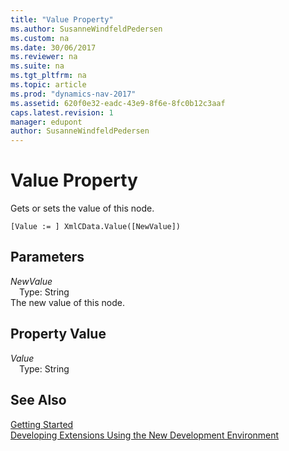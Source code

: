 ```yaml
---
title: "Value Property"
ms.author: SusanneWindfeldPedersen
ms.custom: na
ms.date: 30/06/2017
ms.reviewer: na
ms.suite: na
ms.tgt_pltfrm: na
ms.topic: article
ms.prod: "dynamics-nav-2017"
ms.assetid: 620f0e32-eadc-43e9-8f6e-8fc0b12c3aaf
caps.latest.revision: 1
manager: edupont
author: SusanneWindfeldPedersen
---
```


# Value Property
Gets or sets the value of this node.  
```  
[Value := ] XmlCData.Value([NewValue])  
```  
## Parameters
*NewValue*    
&emsp;Type: String  
The new value of this node.  
  
## Property Value
*Value*  
&emsp;Type: String  
  
## See Also
[Getting Started](../devenv-get-started.md)  
[Developing Extensions Using the New Development Environment](../devenv-dev-overview.md)  
